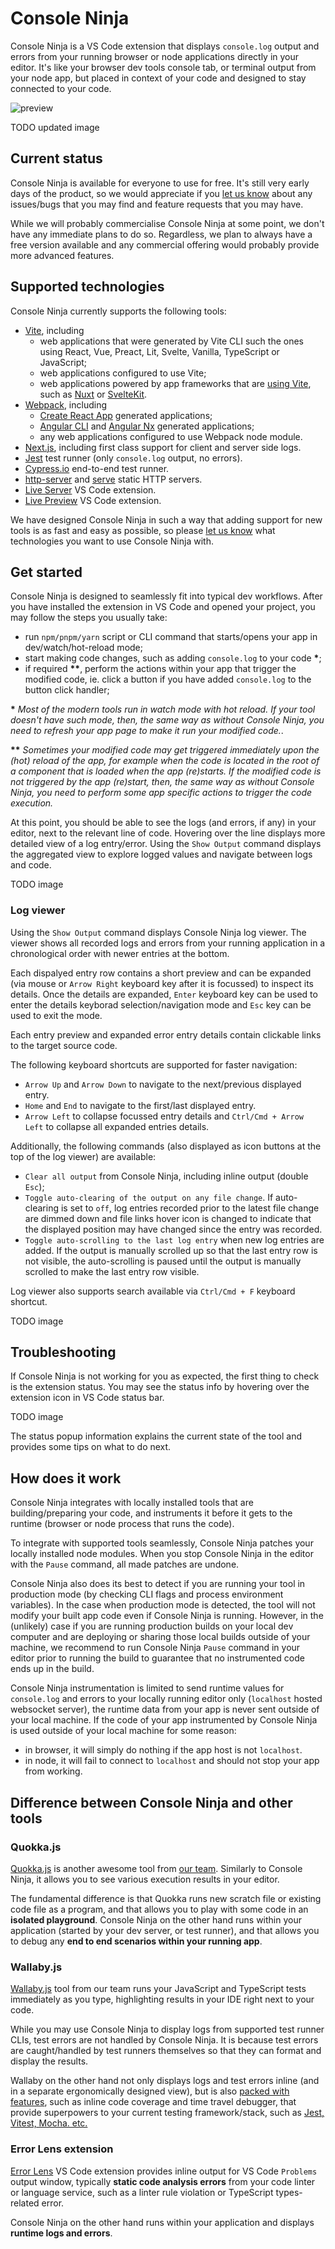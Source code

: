 # Console Ninja

Console Ninja is a VS Code extension that displays `console.log` output and errors from your running browser or node applications directly in your editor. It's like your browser dev tools console tab, or terminal output from your node app, but placed in context of your code and designed to stay connected to your code.

![preview](https://console-ninja.com/images/main.gif)

TODO updated image

## Current status

Console Ninja is available for everyone to use for free. It's still very early days of the product, so we would appreciate if you [let us know](https://github.com/wallabyjs/console-ninja/issues) about any issues/bugs that you may find and feature requests that you may have.

While we will probably commercialise Console Ninja at some point, we don't have any immediate plans to do so. Regardless, we plan to always have a free version available and any commercial offering would probably provide more advanced features.

## Supported technologies

Console Ninja currently supports the following tools:
- [Vite](https://vitejs.dev/), including 
  - web applications that were generated by Vite CLI such the ones using React, Vue, Preact, Lit, Svelte, Vanilla, TypeScript or JavaScript;
  - web applications configured to use Vite; 
  - web applications powered by app frameworks that are [using Vite](https://patak.dev/vite/ecosystem.html), such as [Nuxt](https://nuxtjs.org/) or [SvelteKit](https://kit.svelte.dev/).
- [Webpack](https://webpack.js.org/), including
  - [Create React App](https://create-react-app.dev/) generated applications;
  - [Angular CLI](https://angular.io/cli) and [Angular Nx](https://nx.dev/packages/angular) generated applications;
  - any web applications configured to use Webpack node module. 
- [Next.js](https://nextjs.org/), including first class support for client and server side logs.
- [Jest](https://jestjs.io/) test runner (only `console.log` output, no errors).
- [Cypress.io](https://www.cypress.io/) end-to-end test runner.
- [http-server](https://www.npmjs.com/package/http-server) and [serve](https://www.npmjs.com/package/serve) static HTTP servers.
- [Live Server](https://marketplace.visualstudio.com/items?itemName=ritwickdey.LiveServer) VS Code extension.
- [Live Preview](https://marketplace.visualstudio.com/items?itemName=ms-vscode.live-server) VS Code extension.

We have designed Console Ninja in such a way that adding support for new tools is as fast and easy as possible, so please [let us know](https://github.com/wallabyjs/console-ninja/issues) what technologies you want to use Console Ninja with.

## Get started

Console Ninja is designed to seamlessly fit into typical dev workflows. After you have installed the extension in VS Code and opened your project, you may follow the steps you usually take:
- run `npm/pnpm/yarn` script or CLI command that starts/opens your app in dev/watch/hot-reload mode;
- start making code changes, such as adding `console.log` to your code **\***;
- if required **\*\***, perform the actions within your app that trigger the modified code, ie. click a button if you have added `console.log` to the button click handler;

**\*** *Most of the modern tools run in watch mode with hot reload. If your tool doesn't have such mode, then, the same way as without Console Ninja, you need to refresh your app page to make it run your modified code.*.

**\*\*** *Sometimes your modified code may get triggered immediately upon the (hot) reload of the app, for example when the code is located in the root of a component that is loaded when the app (re)starts. If the modified code is not triggered by the app (re)start, then, the same way as without Console Ninja, you need to perform some app specific actions to trigger the code execution.*

At this point, you should be able to see the logs (and errors, if any) in your editor, next to the relevant line of code. Hovering over the line displays more detailed view of a log entry/error. Using the `Show Output` command displays the aggregated view to explore logged values and navigate between logs and code.

TODO image

### Log viewer

Using the `Show Output` command displays Console Ninja log viewer. The viewer shows all recorded logs and errors from your running application in a chronological order with newer entries at the bottom.

Each dispalyed entry row contains a short preview and can be expanded (via mouse or `Arrow Right` keyboard key after it is focussed) to inspect its details. Once the details are expanded, `Enter` keyboard key can be used to enter the details keyborad selection/navigation mode and `Esc` key can be used to exit the mode.

Each entry preview and expanded error entry details contain clickable links to the target source code.

The following keyboard shortcuts are supported for faster navigation:
- `Arrow Up` and `Arrow Down` to navigate to the next/previous displayed entry.
- `Home` and `End` to navigate to the first/last displayed entry.
- `Arrow Left` to collapse focussed entry details and `Ctrl/Cmd + Arrow Left` to collapse all expanded entries details.

Additionally, the following commands (also displayed as icon buttons at the top of the log viewer) are available:

- `Clear all output` from Console Ninja, including inline output (double `Esc`);
- `Toggle auto-clearing of the output on any file change`. If auto-clearing is set to `off`, log entries recorded prior to the latest file change are dimmed down and file links hover icon is changed to indicate that the displayed position may have changed since the entry was recorded.
- `Toggle auto-scrolling to the last log entry` when new log entries are added. If the output is manually scrolled up so that the last entry row is not visible, the auto-scrolling is paused until the output is manually scrolled to make the last entry row visible.

Log viewer also supports search available via `Ctrl/Cmd + F` keyboard shortcut.

TODO image

## Troubleshooting

If Console Ninja is not working for you as expected, the first thing to check is the extension status. You may see the status info by hovering over the extension icon in VS Code status bar.

TODO image

The status popup information explains the current state of the tool and provides some tips on what to do next.

## How does it work

Console Ninja integrates with locally installed tools that are building/preparing your code, and instruments it before it gets to the runtime (browser or node process that runs the code).

To integrate with supported tools seamlessly, Console Ninja patches your locally installed node modules. When you stop Console Ninja in the editor with the `Pause` command, all made patches are undone.

Console Ninja also does its best to detect if you are running your tool in production mode (by checking CLI flags and process environment variables). In the case when production mode is detected, the tool will not modify your built app code even if Console Ninja is running. However, in the (unlikely) case if you are running production builds on your local dev computer and are deploying or sharing those local builds outside of your machine, we recommend to run Console Ninja `Pause` command in your editor prior to running the build to guarantee that no instrumented code ends up in the build. 

Console Ninja instrumentation is limited to send runtime values for `console.log` and errors to your locally running editor only (`localhost` hosted websocket server), the runtime data from your app is never sent outside of your local machine. If the code of your app instrumented by Console Ninja is used outside of your local machine for some reason: 
- in browser, it will simply do nothing if the app host is not `localhost`.
- in node, it will fail to connect to `localhost` and should not stop your app from working.

## Difference between Console Ninja and other tools

### Quokka.js

[Quokka.js](https://quokkajs.com/) is another awesome tool from [our team](https://wallabyjs.com/). Similarly to Console Ninja, it allows you to see various execution results in your editor.

The fundamental difference is that Quokka runs new scratch file or existing code file as a program, and that allows you to play with some code in an **isolated playground**. Console Ninja on the other hand runs within your application (started by your dev server, or test runner), and that allows you to debug any **end to end scenarios within your running app**.

### Wallaby.js

[Wallaby.js](https://wallabyjs.com/) tool from our team runs your JavaScript and TypeScript tests immediately as you type, highlighting results in your IDE right next to your code. 

While you may use Console Ninja to display logs from supported test runner CLIs, test errors are not handled by Console Ninja. It is because test errors are caught/handled by test runners themselves so that they can format and display the results.

Wallaby on the other hand not only displays logs and test errors inline (and in a separate ergonomically designed view), but is also [packed with features](https://wallabyjs.com/#features), such as inline code coverage and time travel debugger, that provide superpowers to your current testing framework/stack, such as [Jest, Vitest, Mocha. etc.](https://wallabyjs.com/#tools)

### Error Lens extension
[Error Lens](https://marketplace.visualstudio.com/items?itemName=usernamehw.errorlens) VS Code extension provides inline output for VS Code `Problems` output window, typically **static code analysis errors** from your code linter or language service, such as a linter rule violation or TypeScript types-related error.

Console Ninja on the other hand runs within your application and displays **runtime logs and errors**.
